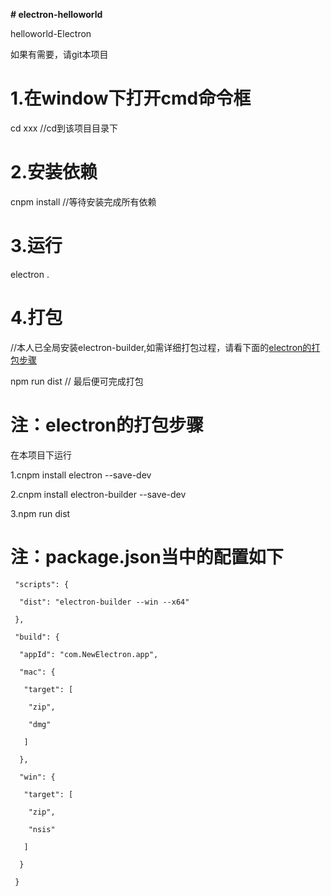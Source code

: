 **# electron-helloworld**

helloworld-Electron



如果有需要，请git本项目

<h1>1.在window下打开cmd命令框</h1>

cd xxx //cd到该项目目录下

# 2.安装依赖

cnpm install //等待安装完成所有依赖

# 3.运行

electron .

# 4.打包

//本人已全局安装electron-builder,如需详细打包过程，请看下面的[electron的打包步骤]()

npm run dist // 最后便可完成打包

# 注：electron的打包步骤

在本项目下运行

1.cnpm install electron --save-dev 

2.cnpm install electron-builder --save-dev

3.npm run dist



# 注：package.json当中的配置如下

```
 "scripts": {

  "dist": "electron-builder --win --x64"

 },

 "build": {

  "appId": "com.NewElectron.app",

  "mac": {

   "target": [

​    "zip",

​    "dmg"

   ]

  },

  "win": {

   "target": [

​    "zip",

​    "nsis"

   ]

  }

 }


```


